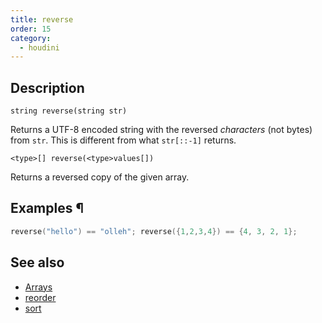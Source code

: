 ```yaml
---
title: reverse
order: 15
category:
  - houdini
---
```


## Description

`string reverse(string str)`

Returns a UTF-8 encoded string with the reversed _characters_ (not bytes) from
`str`. This is different from what `str[::-1]` returns.

`<type>[] reverse(<type>values[])`

Returns a reversed copy of the given array.

## Examples ¶

```c
reverse("hello") == "olleh"; reverse({1,2,3,4}) == {4, 3, 2, 1};

```

## See also

- [Arrays](../arrays.html)
- [reorder](reorder.html)
- [sort](sort.html)
